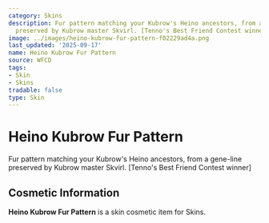 ```yaml
---
category: Skins
description: Fur pattern matching your Kubrow's Heino ancestors, from a gene-line
  preserved by Kubrow master Skvirl. [Tenno's Best Friend Contest winner]
image: ../images/heino-kubrow-fur-pattern-f02229ad4a.png
last_updated: '2025-09-17'
name: Heino Kubrow Fur Pattern
source: WFCD
tags:
- Skin
- Skins
tradable: false
type: Skin
---
```


# Heino Kubrow Fur Pattern

Fur pattern matching your Kubrow's Heino ancestors, from a gene-line preserved by Kubrow master Skvirl. [Tenno's Best Friend Contest winner]

## Cosmetic Information

**Heino Kubrow Fur Pattern** is a skin cosmetic item for Skins.

